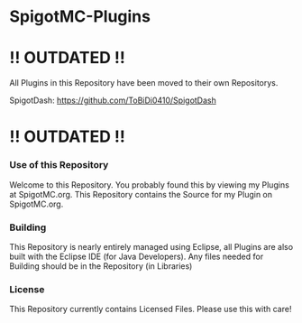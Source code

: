 # SpigotMC-Plugins

# !! OUTDATED !!
All Plugins in this Repository have been moved to their own Repositorys.

SpigotDash: https://github.com/ToBiDi0410/SpigotDash

# !! OUTDATED !!

### Use of this Repository
Welcome to this Repository. You probably found this by viewing my Plugins at SpigotMC.org.
This Repository contains the Source for my Plugin on SpigotMC.org.

### Building
This Repository is nearly entirely managed using Eclipse, all Plugins are also built with the Eclipse IDE (for Java Developers).
Any files needed for Building should be in the Repository (in Libraries)

### License
This Repository currently contains Licensed Files. Please use this with care!
